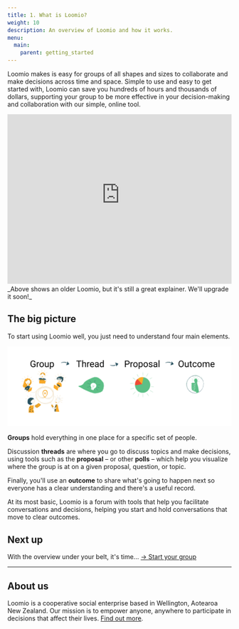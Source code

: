 ```yaml
---
title: 1. What is Loomio?
weight: 10
description: An overview of Loomio and how it works.
menu:
  main:
    parent: getting_started
---
```


Loomio makes is easy for groups of all shapes and sizes to collaborate and make decisions across time and space. Simple to use and easy to get started with, Loomio can save you hundreds of hours and thousands of dollars, supporting your group to be more effective in your decision-making and collaboration with our simple, online tool.

<iframe width="100%" height="380px" src="https://www.youtube-nocookie.com/embed/JMda6WYx9jM" frameborder="0" allowfullscreen></iframe>
_Above shows an older Loomio, but it's still a great explainer. We'll upgrade it soon!_

## The big picture

To start using Loomio well, you just need to understand four main elements.

![Group → Thread → Proposal → Outcome](loomio_app_ia.png)

**Groups** hold everything in one place for a specific set of people.

Discussion **threads** are where you go to discuss topics and make decisions, using tools such as the **proposal** – or other **polls** – which help you visualize where the group is at on a given proposal, question, or topic.

Finally, you'll use an **outcome** to share what's going to happen next so everyone has a clear understanding and there's a useful record.

At its most basic, Loomio is a forum with tools that help you facilitate conversations and decisions, helping you start and hold conversations that move to clear outcomes.

## Next up

With the overview under your belt, it's time... [→ Start your group](../starting_a_group)

---

## About us
Loomio is a cooperative social enterprise based in Wellington, Aotearoa New Zealand. Our mission is to empower anyone, anywhere to participate in decisions that affect their lives. [Find out more](https://www.loomio.org/about).
